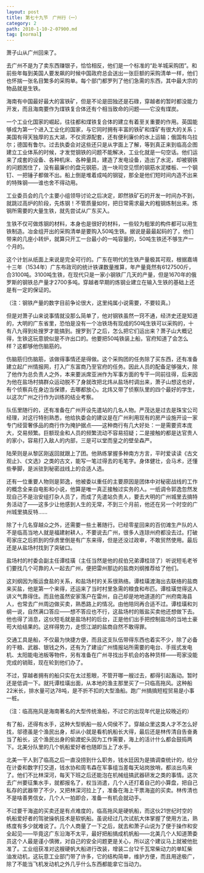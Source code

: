 ```yaml
---
layout: post
title: 第七十九节　广州行（一）
category: 2
path: 2010-1-10-2-07900.md
tag: [normal]
---
```


萧子山从广州回来了。

去广州不是为了卖东西赚银子，恰恰相反，他们是一个标准的“赴羊城采购团”。和前些年每到美国人要发飙的时候中国政府总会送出一张巨额的采购清单一样，他们也怀揣一张名目繁多的采购单。每个部门都罗列了他们急需的东西，其中最大宗的物品就是生铁。

海南有中国最好最大的富铁矿，但是不论是田独还是石碌，穿越者的暂时都没能力开发，而且海南要作为煤铁复合体还有个相当致命的问题――它没有煤炭。

一个工业化国家的崛起，往往都和煤铁复合体的建立有着至关重要的作用。英国能够成为第一个进入工业化的国家，与它同时拥有丰富的铁矿和煤矿有很大的关系；美国有得天独厚的五大湖，不仅资源配套，还有便利廉价的水上运输；俄国有乌拉尔；德国有鲁尔。过去执委会对这些还只是从字面上了解，等到真正来到临高企图建立工业体系的时候，才发觉钢铁的问题不能解决，工业化就是一句空话。他们运来了成套的设备、各种机床、各种量具，建造了发电设备，造出了水泥，却被钢铁的问题困住了，没有最廉价的盘元钢筋，连一块司空见惯的钢筋水泥楼板、一个钢钉、一把锤子都做不出。船上倒是堆着成吨的钢锭，那全是他们短时间内造不出来的特殊钢――谁也舍不得动用。

工业委员会的几个主要小组领导讨论之后决定，即然铁矿石的开发一时间办不到，就跳过高炉的阶段，先炼钢！不管质量如何，把日常需求最大的粗钢炼制出来。炼钢所需要的大量生铁，就先尝试从广东买入。

生铁不仅可做炼钢的材料，本身也是很好的材料，一些较为粗笨的构件都可以用生铁制造。冶金组开出的采购清单是要购入50吨生铁。据说是最最起码的了，他们带来的几座小转炉，就算只开工一台最小的一吨容量的，50吨生铁还不够生产一个月的。

这个计划从纸面上来说是完全可行的。广东在明代的生铁产量极其可观，根据嘉靖十三年（1534年）广东布政司的统计铁课数量推算，年产量竟然有6127500斤，合3100吨。3100吨生铁，在现代只是一家小钢铁厂几天的产量，但是1670年的俄罗斯的钢铁总产量才2700多吨。穿越者早期的炼钢业建立在输入生铁的基础上还是有一定的保证的。

（注：钢铁产量的数字目前争论很大，这里纯属小说需要，不要较真。）

但是对萧子山来说事情就没那么简单了，他对钢铁虽然一窍不通，经济史还是知道的，大明的广东省里，恐怕是没有一个冶铁场有现成的50吨生铁可以采购的，十有八九得到处搜罗才能搞到。搜罗到了之后，怎么把它们运出来？萧子山大概记得，生铁这玩意貌似是不许出口的。他要把50吨铁装上船，官府知道了会怎么样？这都够他伤脑筋的。

伤脑筋归伤脑筋，该做得事情还是得做。这个采购团的任务除了买东西，还有准备建立起广州情报网，打入广东富商乃至官府的任务。因此人员的配备足够强大，除了他作为总负责人之外，本来要派席亚洲作为军事方面的专干一同前往得，后来因为他在盐场村搞群众运动脱不了身就改把北炜从盐场村调出来，萧子山想这也好，有个侦察兵在身边当保镖，去哪都放心。北炜又带了侦察队里的四个最好的学生，以这次广州之行作为训练的结业考察。

队伍里随行的，还有准备在广州开设先遣站的几名人物。严茂达是过去是珠宝公司经理，对这行特别熟悉，他给执委会的建议是在广州利用现有的房产设施开设一家专门经营奢侈品的商行作为掩护据点――这种商行有几大好处：一是需要资本庞大，交易频繁。巨额现金和人员的频繁流动不容易招疑；二是接触的都是达官贵人的家小，容易打入敌人的内部，三是可以堂而皇之的壁垒森严。

陆荣则是从黎区刚返回就跟上了团。他熟练掌握多种南方方言，平时爱读读《古文观止》、《文选》之类的古文，能写一笔过得去的毛笔字。身体健壮，会马术，还懂些拳脚，是派驻到秘密战线上的合适人选。

还有一位重要人物则是郭逸，他被委以重任的主要原因是团体中对秘密战线的工作的概念全来自电影和小说，他算是唯一真正接触过实务的人。一纸调令郭逸忽然发现自己不是治安组打杂人员了，而成了先遣站负责人，要去大明的广州城里去搞特务活动了――这多少让他感到人生的无常，不到三个月前，他还在另一个时空的广州城里搞反特……

除了十几名穿越众之外，还需要一些土著随行。已经零星回来的百仞滩生产队的人不是临高当地人就是福建射耕人，不要说去广州，很多人连琼州府都没去过。打破苟家庄之后抓到的俘虏里倒是有广东来得，但是还没过政审，不敢贸然使用。最后还是从盐场村找到了突破口。

盐场村的村委会副主任谭桂璜（主任当然是他的叔伯兄弟谭桂琼了）听说短毛老爷们要找几个可靠的人一起去广州，便把雷州那边的盐商刘纲推荐给了他们。

这刘纲因为贩运食盐的关系，和盐场村的关系很熟络。谭桂璜渡海出去联络的盐商来买盐，他是第一个来得，还运来了当时村里急需的粮食和布匹。谭桂璜觉得这人讲义气靠得住。而且他虽然安家落户在雷州，自己却是地地道道的广州府南海县人，也常去广州周边做买卖，熟悉路上的情况。由他陪同再合适不过。谭桂璜和刘纲一说，自然满口答应――想不答应也不行，这盐场村的贩盐买卖他还想做下去。他也得了消息，这伙短毛就是盐场村的后台，正是他们出手把控制盐场的当地土豪苟大给结果的。这样得势力，走惯江湖的盐商自然不敢得罪。

交通工具是船，不仅最为快捷方便，而且这支队伍带得东西也着实不少，除了必备的干粮、武器、银钱之外，还有为了建设广州情报站所需要的电台、手摇式发电机、太阳能电池板等物件，另有准备在广州寻找出手机会的各种货样――苟家没能完成的销赃，现在轮到他们办了。

不过，穿越者拥有的船只实在太过惹眼，不管开哪一艘过去，都得引起轰动。暂时还是低调一下。就托谭桂璜出面，从本地的渔主那里买了一只临高拖风。这种船22米长，排水量可达78吨，是不折不扣的大型渔船。跑广州搞搞短程贸易是小事一桩。

（注：临高拖风是海南著名的大型传统渔船，不过它的出现年代是比较晚近的）

有了船，还得有水手，这种大型帆船一般人伺侯不了。穿越众里这类人才不怎么好找，邬德虽是个渔民出身，却从小就是看机帆船长大得，最后还是林传清自告奋勇当了船长，这个渔民出身的偷渡蛇头因为工作需要，海上的活计什么都会鼓捣两下。北美分队里的几个帆船爱好者也随即当上了水手。

北美一干人到了临高之后一直没捞到什么职务，钱水廷因为是搞调查统计的，给分在计委和数字打交道，钱水协和周韦森在军事组当差每天站岗放哨，都淡出鸟来了。他们不比林深河，每天下班之后还能泡在机械组搞武器研发之类的事情。这次去广州要征集水手，就都报名了，权当消遣，几个人还打着自己的小算盘，把自己私存的武器带了不少，又把林深河拉上了，准备在海上干票海盗的买卖。林传清也不是啥善男信女，几个人一拍即合，准备一有机会就动手。

不过要干海盗的买卖还是有点难度的，临高拖风是硬帆船，而这伙21世纪时空的帆船爱好者的驾驶操帆技术是软帆船。虽说经过几次试航大体掌握了使用方法，熟练度有多少就难说了。几个人商量了一下之后，就去和萧子山说为了便于操作和安全起见――毕竟这广东沿海不太平，最好把船搞成机帆船――北美几个人知道萧委员这个人最是谨小慎微，对自己的安全问题更是关心，所以这个建议马上就被他批准了。工业组获准对这艘硬帆大船进行改装，增装二台12千瓦常柴动力的单缸柴油发动机，这玩意工业部门带了许多，它的结构简单，维护方便，而且用途极广，除了不能当飞机发动机之外几乎什么东西都能拿它当动力。
